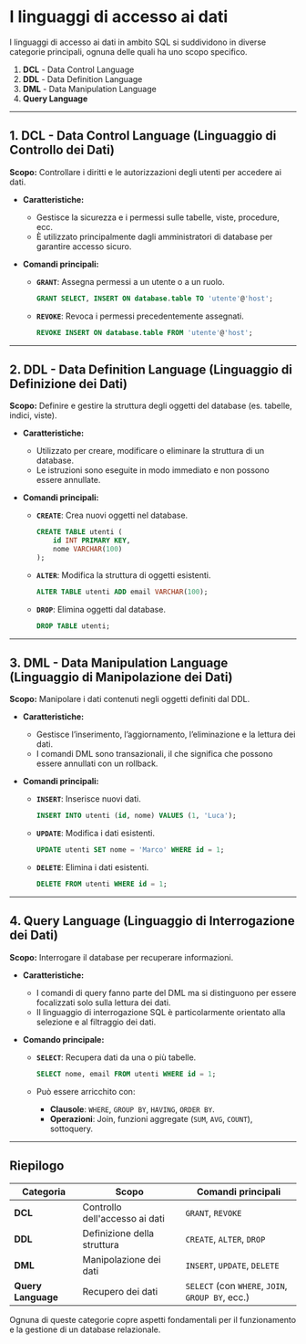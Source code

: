 # I linguaggi di accesso ai dati

I linguaggi di accesso ai dati in ambito SQL si suddividono in diverse categorie principali, ognuna delle quali ha uno scopo specifico. 

1. **DCL** - Data Control Language
2. **DDL** - Data Definition Language
3. **DML** - Data Manipulation Language
4. **Query Language**

---

## **1. DCL - Data Control Language (Linguaggio di Controllo dei Dati)**  

**Scopo:** Controllare i diritti e le autorizzazioni degli utenti per accedere ai dati.  

- **Caratteristiche:**  
  - Gestisce la sicurezza e i permessi sulle tabelle, viste, procedure, ecc.
  - È utilizzato principalmente dagli amministratori di database per garantire accesso sicuro.  

- **Comandi principali:**  
  - **`GRANT`**: Assegna permessi a un utente o a un ruolo.  

    ```sql
    GRANT SELECT, INSERT ON database.table TO 'utente'@'host';
    ```

  - **`REVOKE`**: Revoca i permessi precedentemente assegnati.  

    ```sql
    REVOKE INSERT ON database.table FROM 'utente'@'host';
    ```

---

## **2. DDL - Data Definition Language (Linguaggio di Definizione dei Dati)**  

**Scopo:** Definire e gestire la struttura degli oggetti del database (es. tabelle, indici, viste).  

- **Caratteristiche:**  
  - Utilizzato per creare, modificare o eliminare la struttura di un database.  
  - Le istruzioni sono eseguite in modo immediato e non possono essere annullate.  

- **Comandi principali:**  
  - **`CREATE`**: Crea nuovi oggetti nel database.  

    ```sql
    CREATE TABLE utenti (
        id INT PRIMARY KEY,
        nome VARCHAR(100)
    );
    ```

  - **`ALTER`**: Modifica la struttura di oggetti esistenti.  

    ```sql
    ALTER TABLE utenti ADD email VARCHAR(100);
    ```

  - **`DROP`**: Elimina oggetti dal database.  

    ```sql
    DROP TABLE utenti;
    ```

---

## **3. DML - Data Manipulation Language (Linguaggio di Manipolazione dei Dati)**  

**Scopo:** Manipolare i dati contenuti negli oggetti definiti dal DDL.  

- **Caratteristiche:**  
  - Gestisce l’inserimento, l’aggiornamento, l’eliminazione e la lettura dei dati.  
  - I comandi DML sono transazionali, il che significa che possono essere annullati con un rollback.  

- **Comandi principali:**  
  - **`INSERT`**: Inserisce nuovi dati.  

    ```sql
    INSERT INTO utenti (id, nome) VALUES (1, 'Luca');
    ```

  - **`UPDATE`**: Modifica i dati esistenti.  

    ```sql
    UPDATE utenti SET nome = 'Marco' WHERE id = 1;
    ```

  - **`DELETE`**: Elimina i dati esistenti.  

    ```sql
    DELETE FROM utenti WHERE id = 1;
    ```

---

## **4. Query Language (Linguaggio di Interrogazione dei Dati)**  

**Scopo:** Interrogare il database per recuperare informazioni.  

- **Caratteristiche:**  
  - I comandi di query fanno parte del DML ma si distinguono per essere focalizzati solo sulla lettura dei dati.  
  - Il linguaggio di interrogazione SQL è particolarmente orientato alla selezione e al filtraggio dei dati.  

- **Comando principale:**  
  - **`SELECT`**: Recupera dati da una o più tabelle.  

    ```sql
    SELECT nome, email FROM utenti WHERE id = 1;
    ```

  - Può essere arricchito con:
    - **Clausole**: `WHERE`, `GROUP BY`, `HAVING`, `ORDER BY`.  
    - **Operazioni**: Join, funzioni aggregate (`SUM`, `AVG`, `COUNT`), sottoquery.  

---

## **Riepilogo**

| **Categoria** | **Scopo**                       | **Comandi principali**                            |
|---------------|----------------------------------|--------------------------------------------------|
| **DCL**       | Controllo dell'accesso ai dati  | `GRANT`, `REVOKE`                                |
| **DDL**       | Definizione della struttura     | `CREATE`, `ALTER`, `DROP`                        |
| **DML**       | Manipolazione dei dati          | `INSERT`, `UPDATE`, `DELETE`                     |
| **Query Language**     | Recupero dei dati               | `SELECT` (con `WHERE`, `JOIN`, `GROUP BY`, ecc.) |

Ognuna di queste categorie copre aspetti fondamentali per il funzionamento e la gestione di un database relazionale.

